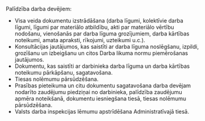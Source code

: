 Palīdzība darba devējiem:
- Visa veida dokumentu izstrādāšana (darba līgumi, kolektīvie darba līgumi, līgumi par materiālo atbildību, akti par materiālo vērtību nodošanu, vienošanās par darba līguma grozījumiem, darba kārtības noteikumi, amata apraksti, rīkojumi, uzteikumi u.c.).
- Konsultācijas jautājumos, kas saistīti ar darba līguma noslēgšanu, izpildi, grozīšanu un izbeigšanu un citos Darba likuma normu piemērošanas jautājumos.
- Dokumentu, kas saistīti ar darbinieka darba līguma un darba kārtības noteikumu pārkāpšanu, sagatavošana.
- Tiesas nolēmumu pārsūdzēšana.
- Prasības pieteikuma un citu dokumentu sagatavošana darba devējam nodarīto zaudējumu piedziņai no darbinieka, palīdzība zaudējumu apmēra noteikšanā, dokumentu iesniegšana tiesā, tiesas nolēmumu pārsūdzēšana.
- Valsts darba inspekcijas lēmumu apstrīdēšana Administratīvajā tiesā.